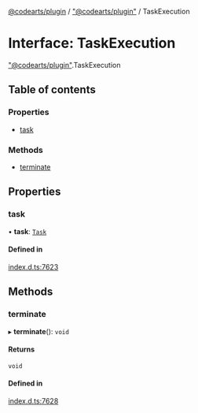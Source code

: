 [@codearts/plugin](../README.md) / ["@codearts/plugin"](../modules/_codearts_plugin_.md) / TaskExecution

# Interface: TaskExecution

["@codearts/plugin"](../modules/_codearts_plugin_.md).TaskExecution

## Table of contents

### Properties

- [task](codearts_plugin_.TaskExecution.md#task)

### Methods

- [terminate](codearts_plugin_.TaskExecution.md#terminate)

## Properties

### task

• **task**: [`Task`](../classes/codearts_plugin_.Task.md)

#### Defined in

[index.d.ts:7623](https://github.com/huaweicloud/cloudide-plugin-api/blob/a4193a8/index.d.ts#L7623)

## Methods

### terminate

▸ **terminate**(): `void`

#### Returns

`void`

#### Defined in

[index.d.ts:7628](https://github.com/huaweicloud/cloudide-plugin-api/blob/a4193a8/index.d.ts#L7628)

